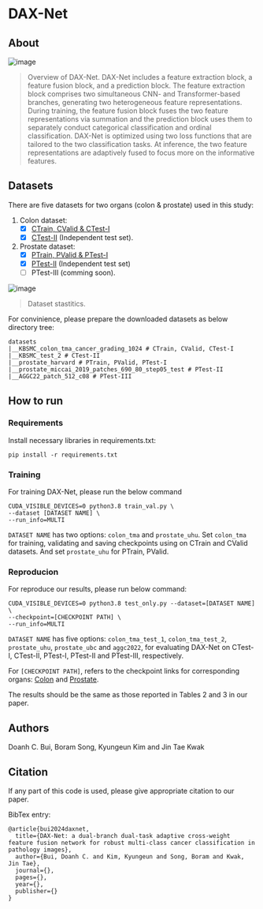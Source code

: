 # DAX-Net

## About
![image](https://hackmd.io/_uploads/Skvo63ijT.png)
> Overview of DAX-Net. DAX-Net includes a feature extraction block, a feature fusion block, and a prediction block. The feature extraction block comprises two simultaneous CNN- and Transformer-based branches, generating two heterogeneous feature representations. During training, the feature fusion block fuses the two feature representations via summation and the prediction block uses them to separately conduct categorical classification and ordinal classification. DAX-Net is optimized using two loss functions that are tailored to the two classification tasks. At inference, the two feature representations are adaptively fused to focus more on the informative features.

## Datasets
There are five datasets for two organs (colon & prostate) used in this study:

1. Colon dataset:
    - [x] [CTrain, CValid & CTest-I](https://drive.google.com/file/d/1KsLvqNdwAnw_WunVyOqi-TIF77BTsn8K/view?usp=sharing)
    - [x] [CTest-II](https://drive.google.com/file/d/1taYhjlHydhe6TMn4f5J5Lz9SJ-b0IQeS/view) (Independent test set).

2. Prostate dataset:
    - [x] [PTrain, PValid & PTest-I](https://dataverse.harvard.edu/dataset.xhtml?persistentId=doi:10.7910/DVN/OCYCMP)
    - [x] [PTest-II](https://gleason2019.grand-challenge.org/) (Independent test set)
    - [ ] PTest-III (comming soon).

![image](https://hackmd.io/_uploads/S1JGVaoiT.png)
> Dataset stastitics.

For convinience, please prepare the downloaded datasets as below directory tree:

```
datasets
|__KBSMC_colon_tma_cancer_grading_1024 # CTrain, CValid, CTest-I
|__KBSMC_test_2 # CTest-II
|__prostate_harvard # PTrain, PValid, PTest-I
|__prostate_miccai_2019_patches_690_80_step05_test # PTest-II
|__AGGC22_patch_512_c08 # PTest-III
```

## How to run
### Requirements

Install necessary libraries in requirements.txt:

```
pip install -r requirements.txt
```

### Training
For training DAX-Net, please run the below command
```
CUDA_VISIBLE_DEVICES=0 python3.8 train_val.py \
--dataset [DATASET NAME] \
--run_info=MULTI
```

`DATASET NAME` has two options: `colon_tma` and `prostate_uhu`. Set `colon_tma` for training, validating and saving checkpoints using on CTrain and CValid datasets. And set `prostate_uhu` for PTrain, PValid.

### Reproducion

For reproduce our results, please run below command:

```
CUDA_VISIBLE_DEVICES=0 python3.8 test_only.py --dataset=[DATASET NAME] \
--checkpoint=[CHECKPOINT PATH] \
--run_info=MULTI
```

`DATASET NAME` has five options: `colon_tma_test_1`, `colon_tma_test_2`, `prostate_uhu`, `prostate_ubc` and `aggc2022`, for evaluating DAX-Net on CTest-I, CTest-II, PTest-I, PTest-II and PTest-III, respectively.

For `[CHECKPOINT PATH]`, refers to the checkpoint links for corresponding organs: [Colon]() and [Prostate]().

The results should be the same as those reported in Tables 2 and 3 in our paper.

## Authors

Doanh C. Bui, Boram Song, Kyungeun Kim and Jin Tae Kwak

## Citation

If any part of this code is used, please give appropriate citation to our paper. <br />

BibTex entry: <br />
```
@article{bui2024daxnet,
  title={DAX-Net: a dual-branch dual-task adaptive cross-weight feature fusion network for robust multi-class cancer classification in pathology images},
  author={Bui, Doanh C. and Kim, Kyungeun and Song, Boram and Kwak, Jin Tae},
  journal={},
  pages={},
  year={},
  publisher={}
}
```
